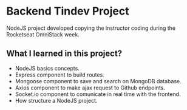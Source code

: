 # Backend Tindev Project

NodeJS project developed copying the instructor coding during the Rocketseat OmniStack week.

## What I learned in this project?

- NodeJS basics concepts.
- Express component to build routes.
- Mongoose component to save and search on MongoDB database.
- Axios component to make ajax request to Github endpoints.
- Socket.io component to comunicate in real time with the frontend.
- How structure a NodeJS project.

